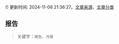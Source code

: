 :alarm_clock: 更新时间: 2024-11-08 21:36:27。[文章来源](/README.md)、[文章分类](/TAGS.md)

## 报告


> 关键字：`报告`、`月报`



